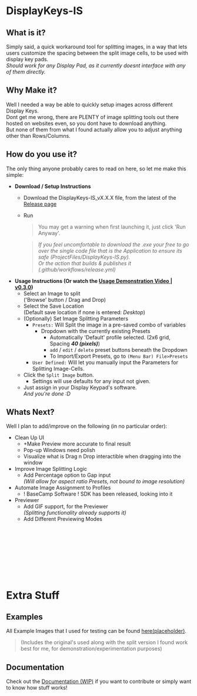 # DisplayKeys-IS

## What is it?
Simply said, a quick workaround tool for splitting images, in a way that lets users customize the spacing between the split image cells, to be used with display key pads.  
_Should work for any Display Pad, as it currently doesnt interface with any of them directly._

## Why Make it?
Well I needed a way be able to quickly setup images across different Display Keys.  
Dont get me wrong, there are PLENTY of image splitting tools out there hosted on websites even, so you dont have to download anything.  
But none of them from what I found actually allow you to adjust anything other than  Rows/Columns.

## How do you use it?
The only thing anyone probably cares to read on here, so let me make this simple:
- **Download / Setup Instructions**
	- Download the DisplayKeys-IS_vX.X.X file, from the latest of the [Release page](https://github.com/Neuffexx/DisplayKeys-IS/releases)
	- Run
		> You may get a warning when first launching it, just click 'Run Anyway'.

  		> _If you feel uncomfortable to download the .exe your free to go over the single code file that is the Application to ensure its safe (ProjectFiles/DisplayKeys-IS.py).  
  		  Or the action that builds & publishes it (.github/workflows/release.yml)_
- **Usage Instructions (Or watch the [Usage Demonstration Video | v0.3.0](https://youtu.be/D6juk_5pe5Q))**
	- Select an Image to split  
	('Browse' button / Drag and Drop)
	- Select the Save Location  
	(Default save location if none is entered: _Desktop_)
	- (Optionally) Set Image Splitting Parameters
		- `Presets:` Will Split the image in a pre-saved combo of variables
          - Dropdown with the currently existing Presets
            - Automatically 'Default' profile selected. (2x6 grid, Spacing **_40 (pixels)_**)
            - `add` / `edit` / `delete` preset buttons beneath the Dropdown
            - To Import/Export Presets, go to `(Menu Bar) File>Presets`
		- `User Defined:` Will let you manually input the Parameters for Splitting Image-Cells.
	- Click the `Split Image` button.
  		- Settings will use defaults for any input not given.
	- Just assign in your Display Keypad's software.  
	  _And you're done :D_

## Whats Next?
Well I plan to add/improve on the following (in no particular order):
- Clean Up UI
  - +Make Preview more accurate to final result
  - Pop-up Windows need polish
  - Visualize what is Drag n Drop interactible when dragging into the window
- Improve Image Splitting Logic
  - Add Percentage option to Gap input  
    _(Will allow for aspect ratio Presets, not bound to image resolution)_
- Automate Image Assignment to Profiles
  - ! BaseCamp Software ! SDK has been released, looking into it
- Previewer
  - Add GIF support, for the Previewer  
    _(Splitting functionality already supports it)_
  - Add Different Previewing Modes

<pre>






	

</pre>

# Extra Stuff
## Examples
All Example Images that I used for testing can be found [here(placeholder)]().
> (Includes the original's used along with the split version I found work best for me, for demonstration/experimentation purposes)
## Documentation
Check out the [Documentation (WIP)](https://github.com/Neuffexx/DisplayKeys-IS/blob/Development/DOCUMENTATION.md) if you want to contribute or simply want to know how stuff works!
